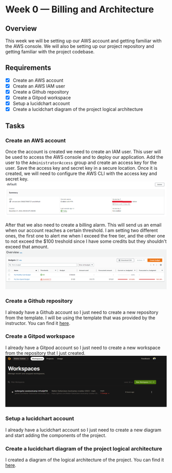# Week 0 — Billing and Architecture

## Overview

This week we will be setting up our AWS account and getting familiar with the AWS console. We will also be setting up our project repository and getting familiar with the project codebase.

## Requirements

- [X] Create an AWS account
- [X] Create an AWS IAM user
- [X] Create a Github repository
- [X] Create a Gitpod workspace
- [X] Setup a lucidchart account
- [X] Create a lucidchart diagram of the project logical architecture

## Tasks

### Create an AWS account

Once the account is created we need to create an IAM user. This user will be used to access the AWS console and to deploy our application.
Add the user to the `AdministratorAccess` group and create an access key for the user. Save the access key and secret key in a secure location.
Once it is created, we will need to configure the AWS CLI with the access key and secret key.
![AWS IAM User](../_docs/assets/iam-user.png)

After that we also need to create a billing alarm. This will send us an email when our account reaches a certain threshold. I am setting two different ones, the first one to alert me when I exceed the free tier, and the other one to not exceed the $100 treshold since I have some credits but they shouldn't exceed that amount.
![AWS Billing Alarm](../_docs/assets/billing.png)

### Create a Github repository

I already have a Github account so I just need to create a new repository from the template. I will be using the template that was provided by the instructor. You can find it [here](https://github.com/ExamProCo/aws-bootcamp-cruddur-2023).

### Create a Gitpod workspace

I already have a Gitpod account so I just need to create a new workspace from the repository that I just created.
![Gitpod Workspace](../_docs/assets/gitpod.png)

### Setup a lucidchart account

I already have a lucidchart account so I just need to create a new diagram and start adding the components of the project.

### Create a lucidchart diagram of the project logical architecture

I created a diagram of the logical architecture of the project. You can find it [here](https://lucid.app/lucidchart/invitations/accept/inv_8b1f1b1f-1f9a-4b1f-9f9a-1f9a4b1f9f9a?viewport_loc=-1%2C-1%2C-1%2C-1%2C0_0).
